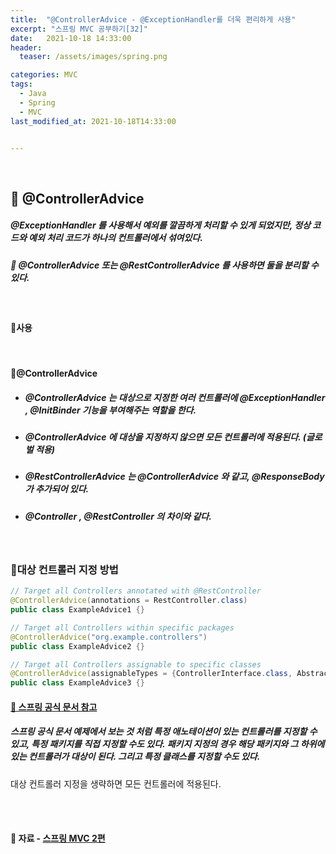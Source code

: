 ```yaml
---
title:  "@ControllerAdvice - @ExceptionHandler를 더욱 편리하게 사용"
excerpt: "스프링 MVC 공부하기[32]"
date:   2021-10-18 14:33:00
header:
  teaser: /assets/images/spring.png

categories: MVC
tags:
  - Java
  - Spring
  - MVC
last_modified_at: 2021-10-18T14:33:00


---
```


<br/>

## 🌌 @ControllerAdvice 

##### @ExceptionHandler 를 사용해서 예외를 깔끔하게 처리할 수 있게 되었지만, 정상 코드와 예외 처리 코드가 하나의 컨트롤러에서 섞여있다. 

##### 🔎 @ControllerAdvice  또는 @RestControllerAdvice 를 사용하면 둘을 분리할 수 있다.

<br/>

#### 🔎사용

<script src="https://gist.github.com/ShinDongHun1/9dcdac5673c2e271fb2d9622e224f38d.js"></script>

<br/>

#### 🔎@ControllerAdvice

- ##### @ControllerAdvice 는 대상으로 지정한 여러 컨트롤러에 @ExceptionHandler , @InitBinder 기능을 부여해주는 역할을 한다.

- ##### @ControllerAdvice 에 대상을 지정하지 않으면 모든 컨트롤러에 적용된다. (글로벌 적용)

- ##### @RestControllerAdvice 는 @ControllerAdvice 와 같고, @ResponseBody 가 추가되어 있다.

- ##### @Controller , @RestController 의 차이와 같다.



<br/>

### 🔎대상 컨트롤러 지정 방법

```java
// Target all Controllers annotated with @RestController
@ControllerAdvice(annotations = RestController.class)
public class ExampleAdvice1 {}

// Target all Controllers within specific packages
@ControllerAdvice("org.example.controllers")
public class ExampleAdvice2 {}

// Target all Controllers assignable to specific classes
@ControllerAdvice(assignableTypes = {ControllerInterface.class, AbstractController.class})
public class ExampleAdvice3 {}
```

#### [🔎 스프링 공식 문서 참고](https://docs.spring.io/spring-framework/docs/current/reference/html/web.html#mvc-anncontroller-advice) 

##### 스프링 공식 문서 예제에서 보는 것 처럼 특정 애노테이션이 있는 컨트롤러를 지정할 수 있고, 특정 패키지를 직접 지정할 수도 있다. 패키지 지정의 경우 해당 패키지와 그 하위에 있는 컨트롤러가 대상이 된다. 그리고 특정 클래스를 지정할 수도 있다.

대상 컨트롤러 지정을 생략하면 모든 컨트롤러에 적용된다.

<br/>

<br/>

#### 🔎 자료 - [스프링 MVC 2편](https://www.inflearn.com/course/%EC%8A%A4%ED%94%84%EB%A7%81-mvc-2/dashboard)

<br/>

